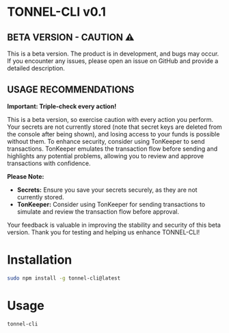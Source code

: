 # TONNEL-CLI v0.1

## **BETA VERSION - CAUTION ⚠️**

This is a beta version. The product is in development, and bugs may occur. If you encounter any issues, please open an issue on GitHub and provide a detailed description.

## USAGE RECOMMENDATIONS

**Important: Triple-check every action!**

This is a beta version, so exercise caution with every action you perform. Your secrets are not currently stored (note that secret keys are deleted from the console after being shown), and losing access to your funds is possible without them. To enhance security, consider using TonKeeper to send transactions.
TonKeeper emulates the transaction flow before sending and highlights any potential problems, allowing you to review and approve transactions with confidence.

**Please Note:**

- **Secrets:** Ensure you save your secrets securely, as they are not currently stored.
- **TonKeeper:** Consider using TonKeeper for sending transactions to simulate and review the transaction flow before approval.

Your feedback is valuable in improving the stability and security of this beta version. Thank you for testing and helping us enhance TONNEL-CLI!

# Installation

```bash
sudo npm install -g tonnel-cli@latest
```

# Usage

```bash
tonnel-cli
```
